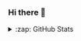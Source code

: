 ### Hi there 👋


<details>
  <summary>:zap: GitHub Stats</summary>

(https://github-readme-stats.vercel.app/api?username=dbatrakov1)

</details>


<!--
![Denis's GitHub stats](https://github-readme-stats.vercel.app/api?username=dbatrakov1)
**dbatrakov1/dbatrakov1** is a ✨ _special_ ✨ repository because its `README.md` (this file) appears on your GitHub profile.

Here are some ideas to get you started:

- 🔭 I’m currently working on ...
- 🌱 I’m currently learning ...
- 👯 I’m looking to collaborate on ...
- 🤔 I’m looking for help with ...
- 💬 Ask me about ...
- 📫 How to reach me: ...
- 😄 Pronouns: ...
- ⚡ Fun fact: ...
-->
